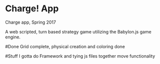 # Charge! App
Charge app, Spring 2017

A web scripted, turn based strategy game utilizing the Babylon.js game engine.

#Done
  Grid complete, physical creation and coloring done


#Stuff I gotta do
  Framework and tying js files together
  move functionality
